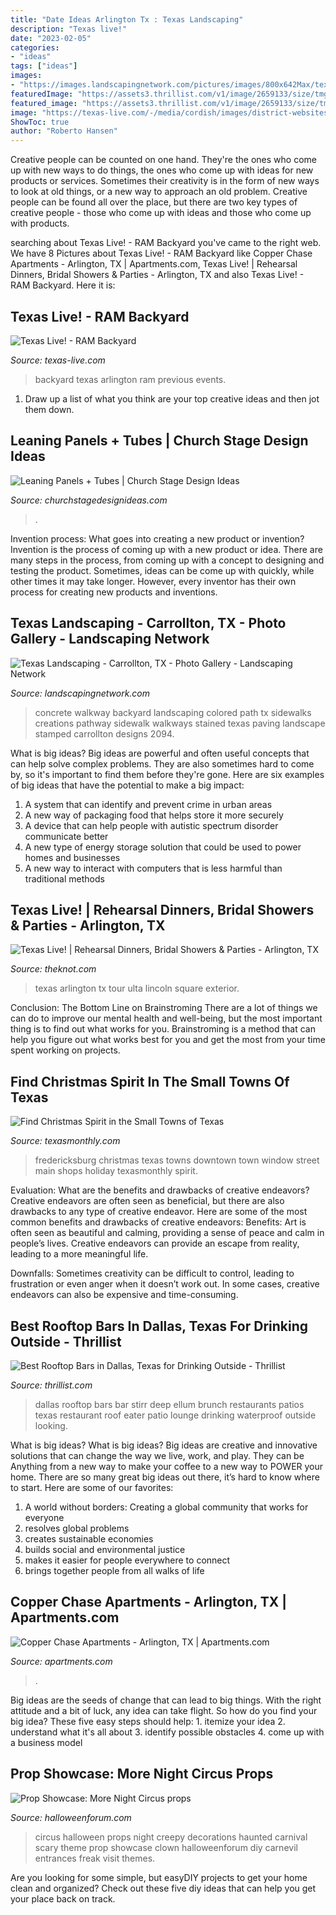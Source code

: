 ```yaml
---
title: "Date Ideas Arlington Tx : Texas Landscaping"
description: "Texas live!"
date: "2023-02-05"
categories:
- "ideas"
tags: ["ideas"]
images:
- "https://images.landscapingnetwork.com/pictures/images/800x642Max/texas-landscaping_41/colored-concrete-walkway-backyard-creations_2094.jpg"
featuredImage: "https://assets3.thrillist.com/v1/image/2659133/size/tmg-article_default_mobile.jpg"
featured_image: "https://assets3.thrillist.com/v1/image/2659133/size/tmg-article_default_mobile.jpg"
image: "https://texas-live.com/-/media/cordish/images/district-websites/texas-live/private-events/backyard/privateeventsbackyardcarousel3.ashx?h=520&amp;w=1280&amp;la=en&amp;hash=73C3F568E747FF69FBB76F1CBAFB7565"
ShowToc: true
author: "Roberto Hansen"
---
```



Creative people can be counted on one hand. They're the ones who come up with new ways to do things, the ones who come up with ideas for new products or services. Sometimes their creativity is in the form of new ways to look at old things, or a new way to approach an old problem. Creative people can be found all over the place, but there are two key types of creative people - those who come up with ideas and those who come up with products.

	

		
searching about Texas Live! - RAM Backyard you've came to the right web. We have 8 Pictures about Texas Live! - RAM Backyard like Copper Chase Apartments - Arlington, TX | Apartments.com, Texas Live! | Rehearsal Dinners, Bridal Showers &amp; Parties - Arlington, TX and also Texas Live! - RAM Backyard. Here it is:
		
    
## Texas Live! - RAM Backyard

<img loading=lazy src="https://texas-live.com/-/media/cordish/images/district-websites/texas-live/private-events/backyard/privateeventsbackyardcarousel3.ashx?h=520&amp;w=1280&amp;la=en&amp;hash=73C3F568E747FF69FBB76F1CBAFB7565" onerror="this.onerror=null;this.src='https://tse3.mm.bing.net/th?id=OIP.EKJHCh7z5tB2yy82Kni30wHaDA&amp;pid=15.1';" alt="Texas Live! - RAM Backyard">

_Source: texas-live.com_

>backyard texas arlington ram previous events. 

	

1. Draw up a list of what you think are your top creative ideas and then jot them down.

    
## Leaning Panels + Tubes | Church Stage Design Ideas

<img loading=lazy src="http://www.churchstagedesignideas.com/wp-content/uploads/2014/12/Leaning-Panels-Stage-Design.jpg" onerror="this.onerror=null;this.src='https://tse4.mm.bing.net/th?id=OIP.aS5WQIyct0d1Y4IF9pK1BwHaDg&amp;pid=15.1';" alt="Leaning Panels + Tubes | Church Stage Design Ideas">

_Source: churchstagedesignideas.com_

>. 

	

Invention process: What goes into creating a new product or invention?
Invention is the process of coming up with a new product or idea. There are many steps in the process, from coming up with a concept to designing and testing the product. Sometimes, ideas can be come up with quickly, while other times it may take longer. However, every inventor has their own process for creating new products and inventions.

    
## Texas Landscaping - Carrollton, TX - Photo Gallery - Landscaping Network

<img loading=lazy src="https://images.landscapingnetwork.com/pictures/images/800x642Max/texas-landscaping_41/colored-concrete-walkway-backyard-creations_2094.jpg" onerror="this.onerror=null;this.src='https://tse2.mm.bing.net/th?id=OIP.2UvPE7ar1lHQQtDT5xUMRgHaFc&amp;pid=15.1';" alt="Texas Landscaping - Carrollton, TX - Photo Gallery - Landscaping Network">

_Source: landscapingnetwork.com_

>concrete walkway backyard landscaping colored path tx sidewalks creations pathway sidewalk walkways stained texas paving landscape stamped carrollton designs 2094. 

	

What is big ideas?
Big ideas are powerful and often useful concepts that can help solve complex problems. They are also sometimes hard to come by, so it's important to find them before they're gone. Here are six examples of big ideas that have the potential to make a big impact:
1. A system that can identify and prevent crime in urban areas 
2. A new way of packaging food that helps store it more securely 
3. A device that can help people with autistic spectrum disorder communicate better 
4. A new type of energy storage solution that could be used to power homes and businesses 
5. A new way to interact with computers that is less harmful than traditional methods 

    
## Texas Live! | Rehearsal Dinners, Bridal Showers &amp; Parties - Arlington, TX

<img loading=lazy src="https://media-api.xogrp.com/images/c8b0550b-da97-4464-b202-3f5d49292d3e" onerror="this.onerror=null;this.src='https://tse3.mm.bing.net/th?id=OIP.XTcFgQHsYqKxLgel2XJWwAHaE8&amp;pid=15.1';" alt="Texas Live! | Rehearsal Dinners, Bridal Showers &amp; Parties - Arlington, TX">

_Source: theknot.com_

>texas arlington tx tour ulta lincoln square exterior. 

	

Conclusion: The Bottom Line on Brainstroming
There are a lot of things we can do to improve our mental health and well-being, but the most important thing is to find out what works for you. Brainstroming is a method that can help you figure out what works best for you and get the most from your time spent working on projects.

    
## Find Christmas Spirit In The Small Towns Of Texas

<img loading=lazy src="https://www.texasmonthly.com/wp-content/uploads/2017/12/fredericksburg-1200x750.jpg" onerror="this.onerror=null;this.src='https://tse1.mm.bing.net/th?id=OIP.zp_IianZBHcUK_E-8jYkHwHaEo&amp;pid=15.1';" alt="Find Christmas Spirit in the Small Towns of Texas">

_Source: texasmonthly.com_

>fredericksburg christmas texas towns downtown town window street main shops holiday texasmonthly spirit. 

	

Evaluation: What are the benefits and drawbacks of creative endeavors?
Creative endeavors are often seen as beneficial, but there are also drawbacks to any type of creative endeavor. Here are some of the most common benefits and drawbacks of creative endeavors: 
Benefits: Art is often seen as beautiful and calming, providing a sense of peace and calm in people’s lives. Creative endeavors can provide an escape from reality, leading to a more meaningful life.

Downfalls: Sometimes creativity can be difficult to control, leading to frustration or even anger when it doesn’t work out. In some cases, creative endeavors can also be expensive and time-consuming.

    
## Best Rooftop Bars In Dallas, Texas For Drinking Outside - Thrillist

<img loading=lazy src="https://assets3.thrillist.com/v1/image/2659133/size/tmg-article_default_mobile.jpg" onerror="this.onerror=null;this.src='https://tse3.mm.bing.net/th?id=OIP.Dwmv11AGkJTgI8Ql-DgRPQHaFA&amp;pid=15.1';" alt="Best Rooftop Bars in Dallas, Texas for Drinking Outside - Thrillist">

_Source: thrillist.com_

>dallas rooftop bars bar stirr deep ellum brunch restaurants patios texas restaurant roof eater patio lounge drinking waterproof outside looking. 

	

What is big ideas?
What is big ideas? Big ideas are creative and innovative solutions that can change the way we live, work, and play. They can be Anything from a new way to make your coffee to a new way to POWER your home. There are so many great big ideas out there, it’s hard to know where to start. Here are some of our favorites: 
1. A world without borders: Creating a global community that works for everyone 
2. resolves global problems 
3. creates sustainable economies 
4. builds social and environmental justice  
5. makes it easier for people everywhere to connect 
6. brings together people from all walks of life 

    
## Copper Chase Apartments - Arlington, TX | Apartments.com

<img loading=lazy src="https://images1.apartments.com/i2/v35LMXT-1nudvly_g0Q8PUTt3zI_XGBYVw1xsdTJAfA/117/copper-chase-arlington-tx-building-photo.jpg" onerror="this.onerror=null;this.src='https://tse4.mm.bing.net/th?id=OIP.27KXuZ4uXNNyjpobiAe6YgHaJ5&amp;pid=15.1';" alt="Copper Chase Apartments - Arlington, TX | Apartments.com">

_Source: apartments.com_

>. 

	

Big ideas are the seeds of change that can lead to big things. With the right attitude and a bit of luck, any idea can take flight. So how do you find your big idea? These five easy steps should help: 1. itemize your idea 2. understand what it's all about 3. identify possible obstacles 4. come up with a business model 
    
## Prop Showcase: More Night Circus Props

<img loading=lazy src="https://farm6.staticflickr.com/5596/15310805591_c0d3fcff14_b.jpg" onerror="this.onerror=null;this.src='https://tse1.mm.bing.net/th?id=OIP.kOs9Ibtim6Q476R61Gx7KAHaLH&amp;pid=15.1';" alt="Prop Showcase: More Night Circus props">

_Source: halloweenforum.com_

>circus halloween props night creepy decorations haunted carnival scary theme prop showcase clown halloweenforum diy carnevil entrances freak visit themes. 

	

Are you looking for some simple, but easyDIY projects to get your home clean and organized? Check out these five diy ideas that can help you get your place back on track.

